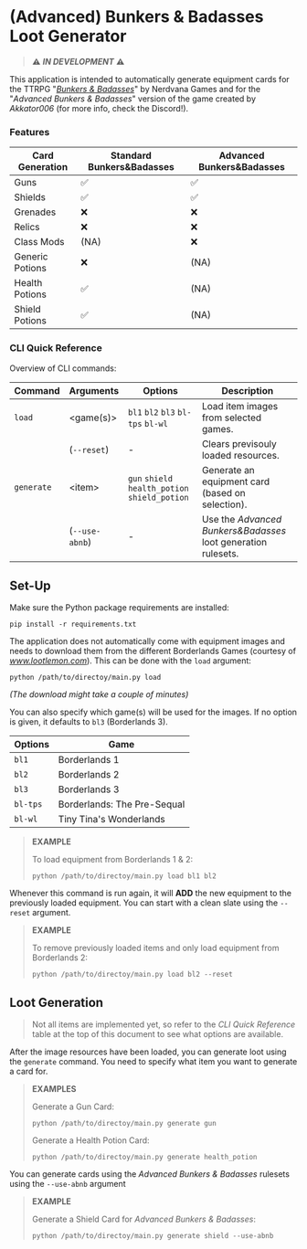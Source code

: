 # (Advanced) Bunkers & Badasses Loot Generator
> **⚠** ***IN DEVELOPMENT*** **⚠**

This application is intended to automatically generate equipment cards for the 
TTRPG "[*Bunkers & Badasses*](https://tinytinagames.com/)" by Nerdvana Games and 
for the "*Advanced Bunkers & Badasses*" version of the game created by *Akkator006*
(for more info, check the Discord!).


### Features

| Card Generation | Standard Bunkers&Badasses | Advanced Bunkers&Badasses |
|-----------------|---------------------------|---------------------------|
| Guns            | ✅                         | ✅                         |
| Shields         | ✅                         | ✅                         |
| Grenades        | ❌                         | ❌                         |
| Relics          | ❌                         | ❌                         |
| Class Mods      | (NA)                      | ❌                         |
| Generic Potions | ❌                         | (NA)                      |
| Health Potions  | ✅                         | (NA)                      |
| Shield Potions  | ✅                         | (NA)                      |

### CLI Quick Reference

Overview of CLI commands:

| Command      | Arguments        | Options                                                | Description                                                   |
|--------------|------------------|--------------------------------------------------------|---------------------------------------------------------------|
| ``load``     | \<game(s)>       | ``bl1`` ``bl2`` ``bl3`` ``bl-tps`` ``bl-wl``           | Load item images from selected games.                         |
|              | (``--reset``)    | -                                                      | Clears previsouly loaded resources.                           |
| ``generate`` | \<item>          | ``gun`` ``shield`` ``health_potion`` ``shield_potion`` | Generate an equipment card (based on selection).              |
|              | (``--use-abnb``) | -                                                      | Use the *Advanced Bunkers&Badasses* loot generation rulesets. |


## Set-Up

Make sure the Python package requirements are installed:

``pip install -r requirements.txt``

The application does not automatically come with equipment images and needs to download 
them from the different Borderlands Games (courtesy of *www.lootlemon.com*).
This can be done with the ``load`` argument:

``python /path/to/directoy/main.py load``

*(The download might take a couple of minutes)*

You can also specify which game(s) will be used for the images. If no option is given, 
it defaults to ``bl3`` (Borderlands 3).

| Options    | Game                        |
|------------|-----------------------------|
| ``bl1``    | Borderlands 1               |
| ``bl2``    | Borderlands 2               |
| ``bl3``    | Borderlands 3               |
| ``bl-tps`` | Borderlands: The Pre-Sequal |
| ``bl-wl``  | Tiny Tina's Wonderlands     |


> **EXAMPLE**
> 
> To load equipment from Borderlands 1 & 2:
> 
> ``python /path/to/directoy/main.py load bl1 bl2``

Whenever this command is run again, it will **ADD** the new equipment to the previously loaded
equipment. You can start with a clean slate using the `--reset` argument.

> **EXAMPLE**
> 
> To remove previously loaded items and only load equipment from Borderlands 2:
>
> ``python /path/to/directoy/main.py load bl2 --reset``

## Loot Generation

>Not all items are implemented yet, so refer to the *CLI Quick Reference* table at the top of
this document to see what options are available.

After the image resources have been loaded, you can generate loot using the ``generate`` command.
You need to specify what item you want to generate a card for.

> **EXAMPLES**
> 
> Generate a Gun Card:
> 
> ``python /path/to/directoy/main.py generate gun``
> 
> Generate a Health Potion Card:
> 
> ``python /path/to/directoy/main.py generate health_potion``

You can generate cards using the *Advanced Bunkers & Badasses* rulesets using 
the ``--use-abnb`` argument

> **EXAMPLE**
> 
> Generate a Shield Card for *Advanced Bunkers & Badasses*:
> 
> ``python /path/to/directoy/main.py generate shield --use-abnb``



